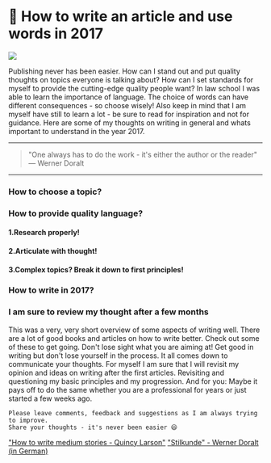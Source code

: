 # 📝 How to write an article and use words in 2017

[<img src="https://images.unsplash.com/photo-1479142506502-19b3a3b7ff33?dpr=2&auto=format&fit=crop&w=767&h=511&q=80&cs=tinysrgb&crop=">](http://ddcreationstudios.at/)

Publishing never has been easier. How can I stand out and put quality thoughts on topics everyone is talking about? How can I set standards for myself to provide the cutting-edge quality people want?
In law school I was able to learn the importance of language. The choice of words can have different consequences - so choose wisely!
Also keep in mind that I am myself have still to learn a lot - be sure to read for inspiration and not for guidance.
Here are some of my thoughts on writing in general and whats important to understand in the year 2017.

---

>"One always has to do the work - it's either the author or the reader"
― Werner Doralt

---

### How to choose a topic?


### How to provide quality language?
#### 1.Research properly!
#### 2.Articulate with thought!
#### 3.Complex topics? Break it down to first principles!
### How to write in 2017?
### I am sure to review my thought after a few months
This was a very, very short overview of some aspects of writing well. There are a lot of good books and articles on how to write better. Check out some of these to get going. Don't lose sight what you are aiming at! Get good in writing but don't lose yourself in the process. It all comes down to communicate your thoughts.
For myself I am sure that I will revisit my opinion and ideas on writing after the first articles. Revisiting and questioning my basic principles and my progression. And for you: Maybe it pays off to do the same whether you are a professional for years or just started a few weeks ago.



```
Please leave comments, feedback and suggestions as I am always trying to improve.
Share your thoughts - it's never been easier 😄
```



["How to write medium stories - Quincy Larson"](https://medium.freecodecamp.com/how-to-write-medium-stories-people-will-actually-read-92e58a27c8d8#.rgi3vncum)
["Stilkunde" - Werner Doralt (in German)](http://cd.manz.at/rechtaktuell/pdf/Doralt_Steuerrecht_2014-15.pdf)
